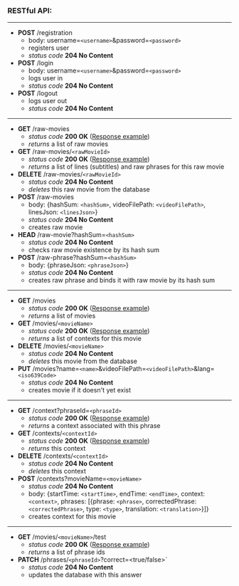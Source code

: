### RESTful API:

---

* **POST** /registration
  * body: username=`<username>`&password=`<password>`
  * registers user
  * *status code* **204 No Content**
* **POST** /login
  * body: username=`<username>`&password=`<password>`
  * logs user in
  * *status code* **204 No Content**
* **POST** /logout
  * logs user out
  * *status code* **204 No Content**

---

* **GET** /raw-movies
  * *status code* **200 OK** ([Response example](https://github.com/omarkelov/TranslateSubsPlayer/blob/master/Documentation/Response%20examples/get_raw_movies_example.json))
  * *returns* a list of raw movies
* **GET** /raw-movies/`<rawMovieId>`
  * *status code* **200 OK** ([Response example](https://github.com/omarkelov/TranslateSubsPlayer/blob/master/Documentation/Response%20examples/get_raw_movie_example.json))
  * *returns* a list of lines (subtitles) and raw phrases for this raw movie
* **DELETE** /raw-movies/`<rawMovieId>`
  * *status code* **204 No Content**
  * *deletes* this raw movie from the database
* **POST** /raw-movies
  * body: {hashSum: `<hashSum>`, videoFilePath: `<videoFilePath>`, linesJson: `<linesJson>`}
  * *status code* **204 No Content**
  * creates raw movie
* **HEAD** /raw-movie?hashSum=`<hashSum>`
  * *status code* **204 No Content**
  * checks raw movie existence by its hash sum
* **POST** /raw-phrase?hashSum=`<hashSum>`
  * body: {phraseJson: `<phraseJson>`}
  * *status code* **204 No Content**
  * creates raw phrase and binds it with raw movie by its hash sum

---

* **GET** /movies
  * *status code* **200 OK** ([Response example](https://github.com/omarkelov/TranslateSubsPlayer/blob/master/Documentation/Response%20examples/get_movies_example.json))
  * *returns* a list of movies
* **GET** /movies/`<movieName>`
  * *status code* **200 OK** ([Response example](https://github.com/omarkelov/TranslateSubsPlayer/blob/master/Documentation/Response%20examples/get_movie_example.json))
  * *returns* a list of contexts for this movie
* **DELETE** /movies/`<movieName>`
  * *status code* **204 No Content**
  * *deletes* this movie from the database
* **PUT** /movies?name=`<name>`&videoFilePath=`<videoFilePath>`&lang=`<iso639Code>`
  * *status code* **204 No Content**
  * creates movie if it doesn't yet exist

---

* **GET** /context?phraseId=`<phraseId>`
  * *status code* **200 OK** ([Response example](https://github.com/omarkelov/TranslateSubsPlayer/blob/master/Documentation/Response%20examples/get_context_example.json))
  * *returns* a context associated with this phrase
* **GET** /contexts/`<contextId>`
  * *status code* **200 OK** ([Response example](https://github.com/omarkelov/TranslateSubsPlayer/blob/master/Documentation/Response%20examples/get_context_example.json))
  * *returns* this context
* **DELETE** /contexts/`<contextId>`
  * *status code* **204 No Content**
  * *deletes* this context
* **POST** /contexts?movieName=`<movieName>`
  * *status code* **204 No Content**
  * body: {startTime: `<startTime>`, endTime: `<endTime>`, context: `<context>`, phrases: [{phrase: `<phrase>`, correctedPhrase: `<correctedPhrase>`, type: `<type>`, translation: `<translation>`}]}
  * creates context for this movie

---

* **GET** /movies/`<movieName>`/test
  * *status code* **200 OK** ([Response example](https://github.com/omarkelov/TranslateSubsPlayer/blob/master/Documentation/Response%20examples/get_test_example.json))
  * *returns* a list of phrase ids
* **PATCH** /phrases/`<phraseId>`?correct=<true/false>`
  * *status code* **204 No Content**
  * updates the database with this answer
